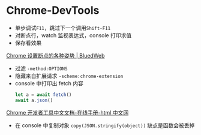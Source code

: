 # Chrome-DevTools

- 单步调试`F11`，跳过下一个调用`Shift-F11`
- 对断点行，watch 监视表达式，console 打印求值
- 保存看效果

[Chrome 设置断点的各种姿势 | BluedWeb](https://web.blued.cn/2017/08/10/chrome%25E8%25AE%25BE%25E7%25BD%25AE%25E6%2596%25AD%25E7%2582%25B9%25E7%259A%2584%25E5%2590%2584%25E7%25A7%258D%25E5%25A7%25BF%25E5%258A%25BF/)

- 过滤 `-method:OPTIONS`
- 隐藏来自扩展请求 `-scheme:chrome-extension`
- console 中打印出 fetch 内容
  ```js
  let a = await fetch()
  await a.json()
  ```

[Chrome 开发者工具中文文档-在线手册-html 中文网](https://www.html.cn/doc/chrome-devtools/)

- 在 console 中复制对象
 `copy(JSON.stringify(object))`
 缺点是函数会被丢掉
